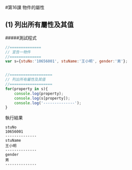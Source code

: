 #第16課 物件的屬性


## (1) 列出所有屬性及其值

#####測試程式
```javascript
//==============
// 宣告一物件
//==============
var s={stuNo:'10656001', stuName:'王小明', gender:'男'};


//===================
// 列出所有屬性及其值
//===================
for(property in s){
    console.log(property); 
    console.log(s[property]); 
    console.log('--------------');
} 
```

執行結果
```
stuNo
10656001
--------------
stuName
王小明
--------------
gender
男
--------------
```
